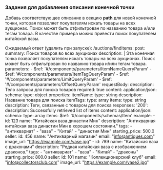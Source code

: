 ### Задания для добавления описания конечной точки

Добавь соответствующее описание в секцию **path** для новой конечной точки, которая позволяет покупателям искать товары на всех аукционах. Поиск может быть отфильтрован по названию товара и/или тегам товара. В качестве примера можно привести поиск покупателем китайской вазы.


Ожидаемый ответ (удалить при запуске):
  /auctions/findItems:
    post:
      summary: Поиск товаров во всех аукционах
      description: |
        Эта конечная точка позволяет покупателям искать товары на всех аукционах. Поиск может быть отфильтрован по названию товара и/или тегам товара.
      parameters:
        - $ref: '#/components/parameters/ItemNameQueryParam'
        - $ref: '#/components/parameters/ItemTagQueryParam'
        - $ref: '#/components/parameters/LimitQueryParam'
        - $ref: '#/components/parameters/OffsetQueryParam'
      requestBody:
        description: Тело запроса для поиска товаров
        required: true
        content:
          application/json:
            schema:
              type: object
              properties:
                itemName:
                  type: string
                  description: Название товара для поиска
                itemTags:
                  type: array
                  items:
                    type: string
                    description: Теги, связанные с товаром для поиска
      responses:
        '200':
          description: Successfully retrieved list of items
          content:
            application/json:
              schema:
                type: array
                items:
                  $ref: '#/components/schemas/Item'
          example:
            - id: 123
              name: "Китайская ваза династии Мин"
              description: "Антикварная китайская ваза династии Мин в хорошем состоянии."
              tags:
                - "антиквариат"
                - "ваза"
                - "Китай"
                - "династия Мин"
              starting_price: 500.0
              seller:
                id: 456
                name: "Антикварный магазин"
                email: "info@antiques.com"
              image_url: "https://example.com/vase.jpg"
            - id: 789
              name: "Китайская ваза с драконами"
              description: "Редкая китайская ваза с изображением драконов."
              tags:
                - "антиквариат"
                - "ваза"
                - "Китай"
                - "драконы"
              starting_price: 800.0
              seller:
                id: 101
                name: "Коллекционерский клуб"
                email: "info@collectorsclub.com"
              image_url: "https://example.com/vase2.jpg"
